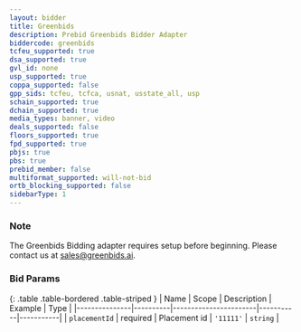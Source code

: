 ```yaml
---
layout: bidder
title: Greenbids
description: Prebid Greenbids Bidder Adapter
biddercode: greenbids
tcfeu_supported: true
dsa_supported: true
gvl_id: none
usp_supported: true
coppa_supported: false
gpp_sids: tcfeu, tcfca, usnat, usstate_all, usp
schain_supported: true
dchain_supported: true
media_types: banner, video
deals_supported: false
floors_supported: true
fpd_supported: true
pbjs: true
pbs: true
prebid_member: false
multiformat_supported: will-not-bid
ortb_blocking_supported: false
sidebarType: 1
---
```


### Note

The Greenbids Bidding adapter requires setup before beginning. Please contact us at [sales@greenbids.ai](mailto:sales@greenbids.ai).

### Bid Params

{: .table .table-bordered .table-striped }
| Name          | Scope    | Description           | Example   | Type      |
|---------------|----------|-----------------------|-----------|-----------|
| `placementId`   | required | Placement id        | `'11111'` | `string`  |